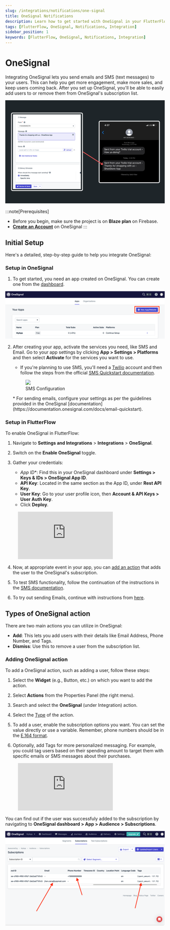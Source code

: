 ```yaml
---
slug: /integrations/notifications/one-signal
title: OneSignal Notifications
description: Learn how to get started with OneSignal in your FlutterFlow app for push notifications.
tags: [FlutterFlow, OneSignal, Notifications, Integration]
sidebar_position: 1
keywords: [FlutterFlow, OneSignal, Notifications, Integration]
---
```


# OneSignal

Integrating OneSignal lets you send emails and SMS (text messages) to your users. This can help you
get more engagement, make more sales, and keep users coming back. After you set up OneSignal, you'll
be able to easily add users to or remove them from OneSignal's subscription list.

![img.png](img.png)

:::note[Prerequisites]
- Before you begin, make sure the project is on **Blaze plan** on Firebase.
- [**Create an Account**](https://dashboard.onesignal.com/signup) on OneSignal
:::

## Initial Setup 
Here's a detailed, step-by-step guide to help you integrate OneSignal:

### Setup in OneSignal

1. To get started, you need an app created on OneSignal. You can create one from
   the [dashboard](https://dashboard.onesignal.com/apps).

![img_1.png](img_1.png)

2. After creating your app, activate the services you need, like SMS and Email. Go to your app
   settings by clicking **App > Settings > Platforms** and then select **Activate** for the services
   you want to use.

	* If you're planning to use SMS, you'll need a [Twilio](https://twilio.com/) account and then 
   follow the steps from the official [SMS Quickstart documentation](https://documentation.onesignal.com/docs/twilio-setup#step-2-twilio-account-setup).
   <figure>
       <img src="https://firebasestorage.googleapis.com/v0/b/ecommerceflow-docs/o/activate-SMS-service.gif?alt=media&token=b655cf4b-0c4c-4e0a-99bb-be8cebc85997"></img>
     <figcaption class="centered-caption">SMS Configuration</figcaption>
   </figure>
	* For sending emails, configure your settings as per the guidelines provided in the OneSignal 
      [documentation](https://documentation.onesignal.com/docs/email-quickstart).

### Setup in FlutterFlow
To enable OneSignal in FlutterFlow:
1. Navigate to **Settings and Integrations** > **Integrations** > **OneSignal**.

2. Switch on the **Enable OneSignal** toggle.

3. Gather your credentials:
   - *App ID**: Find this in your OneSignal dashboard under **Settings > Keys & IDs > 
      OneSignal App ID**.
   - **API Key**: Located in the same section as the App ID, under **Rest API Key**.
   - **User Key**: Go to your user profile icon, then **Account & API Keys > User Auth Key**.
   - Click **Deploy**.

<figure>
    <div class="video-container"><iframe src="https://www.loom.
com/embed/55a72de8e15e418581cc8b49fc108b12?sid=052ead4c-96e4-4e9a-95c5-40162eb0d5fc" frameborder="0" allow="accelerometer; autoplay; clipboard-write; encrypted-media; gyroscope; picture-in-picture; web-share" referrerpolicy="strict-origin-when-cross-origin" allowfullscreen></iframe></div>
  <figcaption class="centered-caption"></figcaption>
</figure>

4. Now, at appropriate event in your app, you can [add an action](/actions/actions/integrations/onesignal#adding-onesignal-action) that adds the user to the OneSignal's subscription.

5. To test SMS functionality, follow the continuation of the instructions in the [SMS documentation](https://documentation.onesignal.com/docs/sending-sms-messages#sending-sms-notifications-from-dashboard).

6. To try out sending Emails, continue with instructions
   from [here](https://documentation.onesignal.com/docs/sending-email#sending-email-notifications-from-dashboard).


## Types of OneSignal action

There are two main actions you can utilize in OneSignal:

- **Add**: This lets you add users with their details like Email Address, Phone Number, and Tags.
- **Dismiss**: Use this to remove a user from the subscription list.

### Adding OneSignal action

To add a OneSignal action, such as adding a user, follow these steps:

1. Select the **Widget** (e.g., Button, etc.) on which you want to add the action.

2. Select **Actions** from the Properties Panel (the right menu). 

3. Search and select the **OneSignal** (under Integration) action.

4. Select the [Type](#types-of-onesignal-action) of the action.

5. To add a user, enable the subscription options you want. You can set the value directly or use 
a variable. Remember, phone numbers should be in the [E.164 format](https://documentation.onesignal.com/docs/sms-faq#what-is-the-e164-format).

6. Optionally, add Tags for more personalized messaging. For example, you could tag users based on 
their spending amount to target them with specific emails or SMS messages about their purchases.

<figure>
    <div class="video-container"><iframe src="https://www.loom.
com/embed/f06e63054a2b4c94883994b61182b7d2?sid=647d815a-d53d-41dc-a569-8cc3186eb6f7" frameborder="0" allow="accelerometer; autoplay; clipboard-write; encrypted-media; gyroscope; picture-in-picture; web-share" referrerpolicy="strict-origin-when-cross-origin" allowfullscreen></iframe></div>
  <figcaption class="centered-caption"></figcaption>
</figure>




You can find out if the user was successfuly added to the subscription by navigating to **OneSignal dashboard > App > Audience > Subscriptions**.

![img_2.png](img_2.png)



